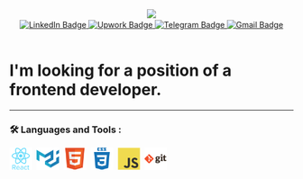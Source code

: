 <div id="header" align="center">
  <img src="https://media.giphy.com/media/xUPGcEliCc7bETyfO8/giphy.gif" width="200"/>
</div>

<div id="badges" align="center">
  <a href="https://www.linkedin.com/in/viktoriia-hvozdak-4b9248219/">
    <img src="https://img.shields.io/badge/LinkedIn-blue?style=for-the-badge&logo=linkedin&logoColor=white" alt="LinkedIn Badge"/>
  </a>
  <a href="https://www.upwork.com/freelancers/~01cacc39010232141a">
    <img src="https://img.shields.io/badge/UpWork-6FDA44?style=for-the-badge&logo=Upwork&logoColor=white" alt="Upwork Badge"/>
  </a>
  <a href="https://t.me/gvvvvm">
    <img src="https://img.shields.io/badge/Telegram-2CA5E0?style=for-the-badge&logo=telegram&logoColor=white" alt="Telegram Badge"/>
  </a>
  <a href="viktoriia.hvozdak@gmail.com">
    <img src="https://img.shields.io/badge/Gmail-D14836?style=for-the-badge&logo=gmail&logoColor=white" alt="Gmail Badge"/>
  </a>
</div>

<div id="views" align="center">
  <img src="https://komarev.com/ghpvc/?username=gviktoriia&style=flat-square&color=blue" alt=""/>
</div>

<h1>I'm looking for a position of a frontend developer.</h1>

---

### :hammer_and_wrench: Languages and Tools :
<div>
  <img src="https://github.com/devicons/devicon/blob/master/icons/react/react-original-wordmark.svg" title="React" alt="React" width="40" height="40"/>&nbsp;
  <img src="https://github.com/devicons/devicon/blob/master/icons/materialui/materialui-original.svg" title="Material UI" alt="Material UI" width="40" height="40"/>&nbsp;
  <img src="https://github.com/devicons/devicon/blob/master/icons/html5/html5-original.svg" title="HTML5" alt="HTML" width="40" height="40"/>&nbsp;
  <img src="https://github.com/devicons/devicon/blob/master/icons/css3/css3-plain-wordmark.svg"  title="CSS3" alt="CSS" width="40" height="40"/>&nbsp;
  <img src="https://github.com/devicons/devicon/blob/master/icons/javascript/javascript-original.svg" title="JavaScript" alt="JavaScript" width="40" height="40"/>&nbsp;
  <img src="https://github.com/devicons/devicon/blob/master/icons/git/git-original-wordmark.svg" title="Git" **alt="Git" width="40" height="40"/>
</div>

